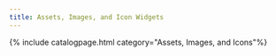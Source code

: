 ```yaml
---
title: Assets, Images, and Icon Widgets
---
```

{% include catalogpage.html category="Assets, Images, and Icons"%}
